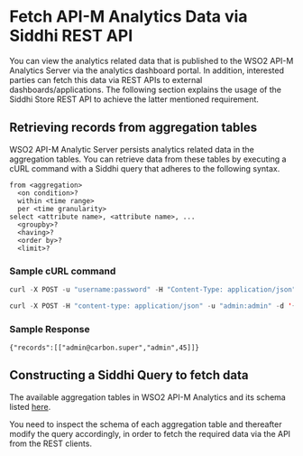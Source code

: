 # Fetch API-M Analytics Data via Siddhi REST API

You can view the analytics related data that is published to the WSO2 API-M Analytics Server via the analytics dashboard portal. In addition, interested parties can fetch this data via REST APIs to external dashboards/applications. The following section explains the usage of the Siddhi Store REST API to achieve the latter mentioned requirement.

## Retrieving records from aggregation tables

WSO2 API-M Analytic Server persists analytics related data in the aggregation tables. You can retrieve data from these tables by executing a cURL command with a Siddhi query that adheres to the following syntax.

```
from <aggregation> 
  <on condition>?
  within <time range>
  per <time granularity>
select <attribute name>, <attribute name>, ...
  <groupby>?
  <having>?
  <order by>?
  <limit>? 
```


### Sample cURL command

``` java tab="Format"
curl -X POST -u "username:password" -H "Content-Type: application/json"  -d '{"appName" : "APIM_ACCESS_SUMMARY", "query" : "from <aggregatiom_table> on <condition> within <from_timestamp>, <to_timestamp> per \"<granularity>\" select <comma separated column list> order by <required_column_to_order> DESC"}' "https://<hostname>:<port>/stores/query" -k
```

``` java tab="Sample"
curl -X POST -H "content-type: application/json" -u "admin:admin" -d '{"appName" : "APIM_ACCESS_SUMMARY", "query" : "from ApiUserPerAppAgg on apiName==\"PizzaShackAPI\" within 1537333194000L, 1539752394000L per \"days\" select username, apiCreator, sum(totalRequestCount) as net_total_requests group by username, apiCreator order by net_total_requests DESC" }' "https://localhost:7444/stores/query" -k
```


### Sample Response

```{"records":[["admin@carbon.super","admin",45]]}```

## Constructing a Siddhi Query to fetch data

The available aggregation tables in WSO2 API-M Analytics and its schema listed [here]({{base_path}}/observe/api-manager-analytics/analytics-event-streams-and-aggregations/#api-manager-aggregate-tables). 

You need to inspect the schema of each aggregation table and thereafter modify the query accordingly, in order to fetch the required data via the API from the REST clients.
